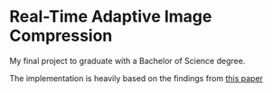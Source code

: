 # Real-Time Adaptive Image Compression

My final project to graduate with a Bachelor of Science degree.

The implementation is heavily based on the findings from [this paper](http://www.wave.one/icml2017)
